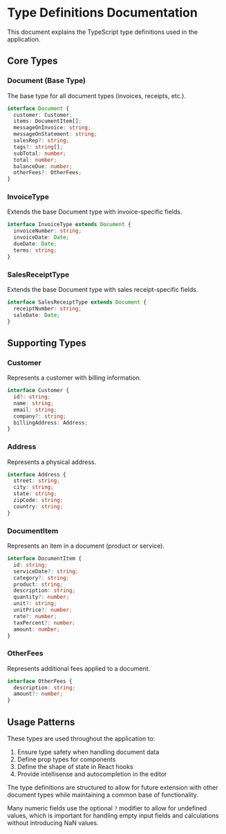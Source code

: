 
# Type Definitions Documentation

This document explains the TypeScript type definitions used in the application.

## Core Types

### Document (Base Type)

The base type for all document types (invoices, receipts, etc.).

```typescript
interface Document {
  customer: Customer;
  items: DocumentItem[];
  messageOnInvoice: string;
  messageOnStatement: string;
  salesRep?: string;
  tags?: string[];
  subTotal: number;
  total: number;
  balanceDue: number;
  otherFees?: OtherFees;
}
```

### InvoiceType

Extends the base Document type with invoice-specific fields.

```typescript
interface InvoiceType extends Document {
  invoiceNumber: string;
  invoiceDate: Date;
  dueDate: Date;
  terms: string;
}
```

### SalesReceiptType

Extends the base Document type with sales receipt-specific fields.

```typescript
interface SalesReceiptType extends Document {
  receiptNumber: string;
  saleDate: Date;
}
```

## Supporting Types

### Customer

Represents a customer with billing information.

```typescript
interface Customer {
  id?: string;
  name: string;
  email: string;
  company?: string;
  billingAddress: Address;
}
```

### Address

Represents a physical address.

```typescript
interface Address {
  street: string;
  city: string;
  state: string;
  zipCode: string;
  country: string;
}
```

### DocumentItem

Represents an item in a document (product or service).

```typescript
interface DocumentItem {
  id: string;
  serviceDate?: string;
  category?: string;
  product: string;
  description: string;
  quantity?: number;
  unit?: string;
  unitPrice?: number;
  rate?: number;
  taxPercent?: number;
  amount: number;
}
```

### OtherFees

Represents additional fees applied to a document.

```typescript
interface OtherFees {
  description: string;
  amount?: number;
}
```

## Usage Patterns

These types are used throughout the application to:

1. Ensure type safety when handling document data
2. Define prop types for components
3. Define the shape of state in React hooks
4. Provide intellisense and autocompletion in the editor

The type definitions are structured to allow for future extension with other document types while maintaining a common base of functionality.

Many numeric fields use the optional `?` modifier to allow for undefined values, which is important for handling empty input fields and calculations without introducing NaN values.

